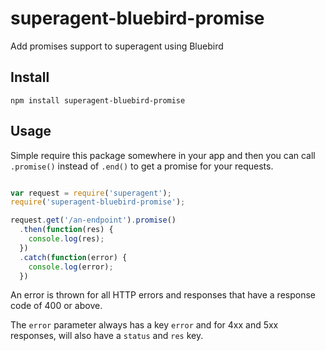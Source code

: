 superagent-bluebird-promise
===========================

Add promises support to superagent using Bluebird

## Install
`npm install superagent-bluebird-promise`

## Usage
Simple require this package somewhere in your app and then you can call `.promise()` instead of `.end()` to get a promise for your requests.

```javascript

var request = require('superagent');
require('superagent-bluebird-promise');

request.get('/an-endpoint').promise()
  .then(function(res) {
    console.log(res);
  })
  .catch(function(error) {
    console.log(error);
  })
  ```

An error is thrown for all HTTP errors and responses that have a response code of 400 or above.

The `error` parameter always has a key `error` and for 4xx and 5xx responses, will also have a `status` and `res` key.
